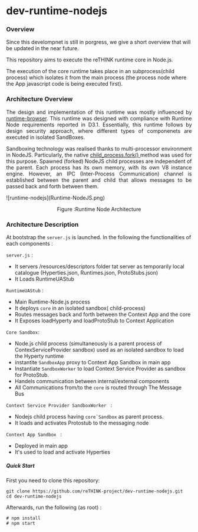 # dev-runtime-nodejs
### Overview
Since this develompnet is still in porgress, we give a short overview that will be updated in the near future.

This repository  aims to execute the reTHINK runtime core in Node.js.

The execution of the core runtime takes place in an subprocess(child process) which isolates it from the main process (the process node where the App javascript code is being executed first).
### Architecture Overview
<p align= "justify">
The design and implementation of this runtime was mostly influenced by <a href="https://github.com/reTHINK-project/dev-runtime-browser" rel="nofollow">runtime-browser</a>. This runtime was designed with compliance with Runtime Node requirements reported in D3.1. Essentially, this runtime follows by design security approach, where different types of componenets are executed in isolated SandBoxes.
</p>
<p align= "justify">
Sandboxing technology was realised thanks to multi-processor environment in NodeJS. Particularly, the native  
<a href = "https://nodejs.org/api/child_process.html#child_process_child_process_fork_modulepath_args_options" rel="nofollow"> child_process.fork() </a> method was used for this purpose. Spawned (forked) NodeJS child processes are independent of the parent. Each process has its own memory, with its own V8 instance engine. However, an IPC (Inter-Process Communication) channel is established between the parent and child that allows messages to be passed back and forth between them.
</p>
![runtime-nodejs](Runtime-NodeJS.png)
<p align="center">
  Figure :Runtime Node Architecture
</p> 


### Architecture Description 
At bootstrap the `server.js` is launched. In the following the functionalities of each components :

``server.js`` :
- It servers /resources/descriptors folder tat server as temporarily local catalogue (Hyperties.json, Runtimes.json, ProtoStubs.json)
- It Loads RuntimeUAStub

``RuntimeUAStub`` :
- Main Runtime-Node.js process
- It deploys `core` in an isolated sandbox( child-process)
- Routes messages back and forth between the Context App and the core
- It Exposes loadHyperty and loadProtoStub to Context Application

``Core Sandbox``:
 - Node.js child process (simultaneously is a parent process of ContexServiceProvider sandbox) used as an isolated sandbox to load  the Hyperty runtime
 - instantite ``SandboxApp`` proxy to Context App Sandbox in main app
 - Instantiate ``SandboxWorker`` to load  Context Service Provider as sandbox for ProtoStub.
 - Handels communication between internal/external components
 - All Communications from/to the ``core`` is routed through The Message Bus
 
``Context Service Provider SandboxWorker `` :
- Nodejs child process having ``core`Sandbox`` as parent process.
- It loads and activates Protostub to the messaging node

``Context App Sandbox `` :
- Deployed in main app
- It's used to load and activate Hyperties 

        
##### Quick Start
First you need to clone this repository:
```
git clone https://github.com/reTHINK-project/dev-runtime-nodejs.git
cd dev-runtime-nodejs
```

Afterwards, run the following (as root) :

```
# npm install
# npm start
```
